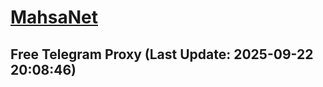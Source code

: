 
# [MahsaNet](https://t.me/mahsa_net)
## Free Telegram Proxy (Last Update: 2025-09-22 20:08:46)

    